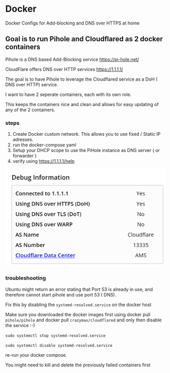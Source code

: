# Docker
Docker Configs for Add-blocking and DNS over HTTPS at home

## Goal is to run Pihole and Cloudflared as 2 docker containers


Pihole is a DNS based Add-Blocking service https://pi-hole.net/ 

CloudFlare offers DNS over HTTP services https://1.1.1.1/



The goal is to have Pihole to leverage the Cloudflared service as a DoH ( DNS over HTTP) service. 

I want to have 2 seperate containers, each with its own role.

This keeps the containers nice and clean and allows for easy updating of any of the 2 containers.


### steps
1. Create Docker custom network. This allows you to use fixed / Static IP adresses.
2. run the docker-compose yaml
3. Setup your DHCP scope to use the PiHole instance as DNS server ( or forwarder )
4. verify using https://1.1.1.1/help

![Screenshot](https://github.com/verboompj/Docker/blob/master/Pictures/1.1.1.1.PNG)

### troubleshooting
Ubuntu might return an error stating that Port 53 is already in use, and therefore cannot start pihole and use port 53 ( DNS). 

Fix this by disabling the `systemd-resolved.service` on the docker host

Make sure you downloaded the docker images first using docker pull `pihole/pihole` and docker pull `crazymax/cloudflared` and only then disable the service :-) 


`sudo systemctl stop systemd-resolved.service`

`sudo systemctl disable systemd-resolved.service`

re-run your docker compose. 

You might need to kill and delete the previously failed containers first


